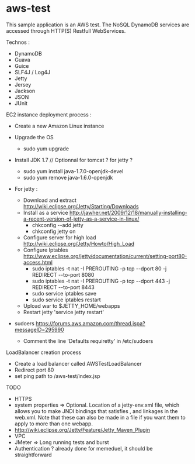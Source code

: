 aws-test
========

This sample application is an AWS test. The NoSQL DynamoDB services are accessed through HTTP(S) Restfull WebServices.

Technos :
- DynamoDB
- Guava
- Guice
- SLF4J / Log4J
- Jetty
- Jersey
- Jackson
- JSON
- JUnit

EC2 instance deployment process :
- Create a new Amazon Linux instance
- Upgrade the OS 
    + sudo yum upgrade
- Install JDK 1.7 // Optionnal for tomcat ? for jetty ?
    + sudo yum install java-1.7.0-openjdk-devel
    + sudo yum remove java-1.6.0-openjdk

- For jetty :
  - Download and extract http://wiki.eclipse.org/Jetty/Starting/Downloads
  - Install as a service http://jawher.net/2009/12/18/manually-installing-a-recent-version-of-jetty-as-a-service-in-linux/
      + chkconfig --add jetty
      + chkconfig jetty on
  - Configure server for high load http://wiki.eclipse.org/Jetty/Howto/High_Load
  - Configure Iptables http://www.eclipse.org/jetty/documentation/current/setting-port80-access.html
      + sudo iptables -t nat -I PREROUTING -p tcp --dport 80 -j REDIRECT --to-port 8080
      + sudo iptables -t nat -I PREROUTING -p tcp --dport 443 -j REDIRECT --to-port 8443
      + sudo service iptables save
      + sudo service iptables restart
  - Upload war to $JETTY_HOME/webapps
  - Restart jetty 'service jetty restart'

- sudoers https://forums.aws.amazon.com/thread.jspa?messageID=295990
  - Comment the line 'Defaults requiretty' in /etc/sudoers


LoadBalancer creation process
- Create a load balancer called AWSTestLoadBalancer
- Redirect port 80
- set ping path to /aws-test/index.jsp

TODO
- HTTPS
- system properties => <jettyEnvXml> Optional. Location of a jetty-env.xml file, which allows you to make JNDI bindings that satisfies <env-entry>, <resource-env-ref> and <resource-ref> linkages in the web.xml. Note that these can also be made in a <jettyXml> file if you want them to apply to more than one webapp.
-   http://wiki.eclipse.org/Jetty/Feature/Jetty_Maven_Plugin
- VPC
- JMeter => Long running tests and burst
- Authentication ? already done for memeduel, it should be straightforward

